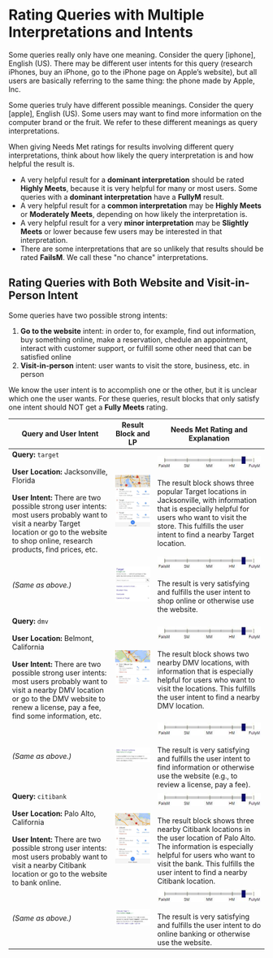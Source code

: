 # Rating Queries with Multiple Interpretations and Intents

Some queries really only have one meaning. Consider the query [iphone], English (US). There may be different user intents for this query (research iPhones, buy an iPhone, go to the iPhone page on Apple’s website), but all users are basically referring to the same thing: the phone made by Apple, Inc.

Some queries truly have different possible meanings. Consider the query [apple], English (US). Some users may want to find more information on the computer brand or the fruit. We refer to these different meanings as query interpretations.

When giving Needs Met ratings for results involving different query interpretations, think about how likely the query interpretation is and how helpful the result is.

- A very helpful result for a **dominant interpretation** should be rated **Highly Meets**, because it is very helpful for many or most users. Some queries with a **dominant interpretation** have a **FullyM** result.
- A very helpful result for a **common interpretation** may be **Highly Meets** or **Moderately Meets**, depending on how likely the interpretation is.
- A very helpful result for a very **minor interpretation** may be **Slightly Meets** or lower because few users may be interested in that interpretation.
- There are some interpretations that are so unlikely that results should be rated **FailsM**. We call these "no chance" interpretations.

## Rating Queries with Both Website and Visit-in-Person Intent

Some queries have two possible strong intents:

1. **Go to the website** intent: in order to, for example, find out information, buy something online, make a reservation, chedule an appointment, interact with customer support, or fulfill some other need that can be satisfied online
2. **Visit-in-person** intent: user wants to visit the store, business, etc. in person

We know the user intent is to accomplish one or the other, but it is unclear which one the user wants. For these queries, result blocks that only satisfy one intent should NOT get a **Fully Meets** rating.

Query and User Intent|Result Block and LP|Needs Met Rating and Explanation
---|---|---
**Query:** `target`<br><br>**User Location:** Jacksonville, Florida<br><br>**User Intent:** There are two possible strong user intents: most users probably want to visit a nearby Target location or go to the website to shop online, research products, find prices, etc.|![](../images/img641.jpg)|![](../images/hm+.jpg)<br><br>The result block shows three popular Target locations in Jacksonville, with information that is especially helpful for users who want to visit the store. This fulfills the user intent to find a nearby Target location.
*(Same as above.)*|![](../images/img643.jpg)|![](../images/hm+.jpg)<br><br>The result is very satisfying and fulfills the user intent to shop online or otherwise use the website.
**Query:** `dmv`<br><br>**User Location:** Belmont, California<br><br>**User Intent:** There are two possible strong user intents: most users probably want to visit a nearby DMV location or go to the DMV website to renew a license, pay a fee, find some information, etc.|![](../images/img646.jpg)|![](../images/hm+.jpg)<br><br>The result block shows two nearby DMV locations, with information that is especially helpful for users who want to visit the locations. This fulfills the user intent to find a nearby DMV location.
*(Same as above.)*|![](../images/img648.jpg)|![](../images/hm+.jpg)<br><br>The result is very satisfying and fulfills the user intent to find information or otherwise use the website (e.g., to review a license, pay a fee).
**Query:** `citibank`<br><br>**User Location:** Palo Alto, California<br><br>**User Intent:** There are two possible strong user intents: most users probably want to visit a nearby Citibank location or go to the website to bank online.|![](../images/img650.jpg)|![](../images/hm+.jpg)<br><br>The result block shows three nearby Citibank locations in the user location of Palo Alto. The information is especially helpful for users who want to visit the bank. This fulfills the user intent to find a nearby Citibank location.
*(Same as above.)*|![](../images/img652.jpg)|![](../images/hm+.jpg)<br><br>The result is very satisfying and fulfills the user intent to do online banking or otherwise use the website.
